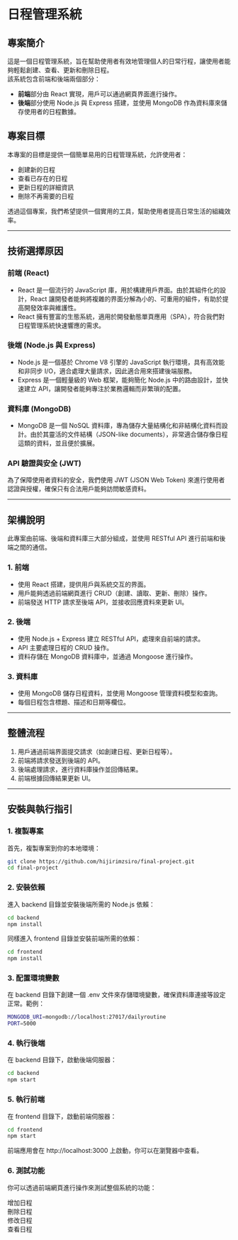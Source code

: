 # 日程管理系統

## 專案簡介
這是一個日程管理系統，旨在幫助使用者有效地管理個人的日常行程，讓使用者能夠輕鬆創建、查看、更新和刪除日程。  
該系統包含前端和後端兩個部分：
- **前端**部分由 React 實現，用戶可以通過網頁界面進行操作。
- **後端**部分使用 Node.js 與 Express 搭建，並使用 MongoDB 作為資料庫來儲存使用者的日程數據。

## 專案目標
本專案的目標是提供一個簡單易用的日程管理系統，允許使用者：
- 創建新的日程
- 查看已存在的日程
- 更新日程的詳細資訊
- 刪除不再需要的日程

透過這個專案，我們希望提供一個實用的工具，幫助使用者提高日常生活的組織效率。

---

## 技術選擇原因

### 前端 (React)
- React 是一個流行的 JavaScript 庫，用於構建用戶界面。由於其組件化的設計，React 讓開發者能夠將複雜的界面分解為小的、可重用的組件，有助於提高開發效率與維護性。
- React 擁有豐富的生態系統，適用於開發動態單頁應用（SPA），符合我們對日程管理系統快速響應的需求。

### 後端 (Node.js 與 Express)
- Node.js 是一個基於 Chrome V8 引擎的 JavaScript 執行環境，具有高效能和非同步 I/O，適合處理大量請求，因此適合用來搭建後端服務。
- Express 是一個輕量級的 Web 框架，能夠簡化 Node.js 中的路由設計，並快速建立 API，讓開發者能夠專注於業務邏輯而非繁瑣的配置。

### 資料庫 (MongoDB)
- MongoDB 是一個 NoSQL 資料庫，專為儲存大量結構化和非結構化資料而設計。由於其靈活的文件結構（JSON-like documents），非常適合儲存像日程這類的資料，並且便於擴展。

### API 驗證與安全 (JWT)
為了保障使用者資料的安全，我們使用 JWT (JSON Web Token) 來進行使用者認證與授權，確保只有合法用戶能夠訪問敏感資料。

---

## 架構說明
此專案由前端、後端和資料庫三大部分組成，並使用 RESTful API 進行前端和後端之間的通信。

### 1. 前端
- 使用 React 搭建，提供用戶與系統交互的界面。
- 用戶能夠透過前端網頁進行 CRUD（創建、讀取、更新、刪除）操作。
- 前端發送 HTTP 請求至後端 API，並接收回應資料來更新 UI。

### 2. 後端
- 使用 Node.js + Express 建立 RESTful API，處理來自前端的請求。
- API 主要處理日程的 CRUD 操作。
- 資料存儲在 MongoDB 資料庫中，並通過 Mongoose 進行操作。

### 3. 資料庫
- 使用 MongoDB 儲存日程資料，並使用 Mongoose 管理資料模型和查詢。
- 每個日程包含標題、描述和日期等欄位。

---

## 整體流程
1. 用戶通過前端界面提交請求（如創建日程、更新日程等）。
2. 前端將請求發送到後端的 API。
3. 後端處理請求，進行資料庫操作並回傳結果。
4. 前端根據回傳結果更新 UI。

---

## 安裝與執行指引

### 1. 複製專案
首先，複製專案到你的本地環境：

```bash
git clone https://github.com/hijirimzsiro/final-project.git
cd final-project
```

### 2. 安裝依賴
進入 backend 目錄並安裝後端所需的 Node.js 依賴：
```bash
cd backend
npm install
```
同樣進入 frontend 目錄並安裝前端所需的依賴：
```bash
cd frontend
npm install
```

### 3. 配置環境變數
在 backend 目錄下創建一個 .env 文件來存儲環境變數，確保資料庫連接等設定正常。範例：
```bash
MONGODB_URI=mongodb://localhost:27017/dailyroutine
PORT=5000
```

### 4. 執行後端
在 backend 目錄下，啟動後端伺服器：
```bash
cd backend
npm start
```
### 5. 執行前端
在 frontend 目錄下，啟動前端伺服器：
```bash
cd frontend
npm start
```

前端應用會在 http://localhost:3000 上啟動，你可以在瀏覽器中查看。

### 6. 測試功能
你可以透過前端網頁進行操作來測試整個系統的功能：

增加日程  
刪除日程  
修改日程  
查看日程  



